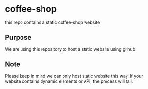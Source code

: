# coffee-shop
this repo contains a static coffee-shop website

## Purpose
We are using this repository to host a static website using github

## Note
Please keep in mind we can only host static website this way. If your website contains dynamic elements or API, the process will fail.
